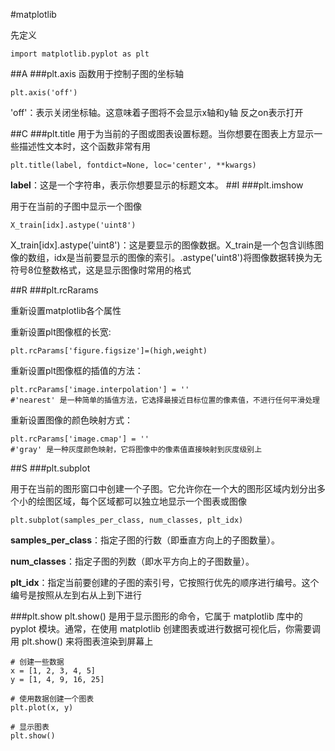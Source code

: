 #matplotlib

先定义 

	import matplotlib.pyplot as plt

##A
###plt.axis
函数用于控制子图的坐标轴

	plt.axis('off')

'off'：表示关闭坐标轴。这意味着子图将不会显示x轴和y轴
反之on表示打开

##C
###plt.title
用于为当前的子图或图表设置标题。当你想要在图表上方显示一些描述性文本时，这个函数非常有用

	plt.title(label, fontdict=None, loc='center', **kwargs)

**label**：这是一个字符串，表示你想要显示的标题文本。
##I
###plt.imshow

用于在当前的子图中显示一个图像

	X_train[idx].astype('uint8')

X_train[idx].astype('uint8')：这是要显示的图像数据。X_train是一个包含训练图像的数组，idx是当前要显示的图像的索引。.astype('uint8')将图像数据转换为无符号8位整数格式，这是显示图像时常用的格式

##R
###plt.rcRarams

重新设置matplotlib各个属性

重新设置plt图像框的长宽:

	plt.rcParams['figure.figsize']=(high,weight)

重新设置plt图像框的插值的方法：

	plt.rcParams['image.interpolation'] = ''
	#'nearest' 是一种简单的插值方法，它选择最接近目标位置的像素值，不进行任何平滑处理

重新设置图像的颜色映射方式：

	plt.rcParams['image.cmap'] = ''
	#'gray' 是一种灰度颜色映射，它将图像中的像素值直接映射到灰度级别上
	
##S
###plt.subplot

用于在当前的图形窗口中创建一个子图。它允许你在一个大的图形区域内划分出多个小的绘图区域，每个区域都可以独立地显示一个图表或图像

	plt.subplot(samples_per_class, num_classes, plt_idx)

**samples_per_class**：指定子图的行数（即垂直方向上的子图数量）。

**num_classes**：指定子图的列数（即水平方向上的子图数量）。

**plt_idx**：指定当前要创建的子图的索引号，它按照行优先的顺序进行编号。这个编号是按照从左到右从上到下进行

###plt.show
plt.show() 是用于显示图形的命令，它属于 matplotlib 库中的 pyplot 模块。通常，在使用 matplotlib 创建图表或进行数据可视化后，你需要调用 plt.show() 来将图表渲染到屏幕上

	# 创建一些数据  
	x = [1, 2, 3, 4, 5]  
	y = [1, 4, 9, 16, 25]  
	  
	# 使用数据创建一个图表  
	plt.plot(x, y)  
	  
	# 显示图表  
	plt.show()

